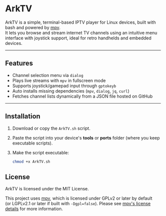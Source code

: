 # ArkTV

ArkTV is a simple, terminal-based IPTV player for Linux devices, built with bash and powered by [mpv](https://mpv.io/).  
It lets you browse and stream internet TV channels using an intuitive menu interface with joystick support, ideal for retro handhelds and embedded devices.

---

## Features

- Channel selection menu via `dialog`
- Plays live streams with `mpv` in fullscreen mode
- Supports joystick/gamepad input through `gptokeyb`
- Auto installs missing dependencies (`mpv`, `dialog`, `jq`, `curl`)
- Fetches channel lists dynamically from a JSON file hosted on GitHub


---

## Installation

1. Download or copy the `ArkTV.sh` script.

2. Paste the script into your device's **tools** or **ports** folder (where you keep executable scripts).

3. Make the script executable:

   ```bash
   chmod +x ArkTV.sh
## License

ArkTV is licensed under the MIT License.

This project uses [mpv](https://mpv.io/), which is licensed under GPLv2 or later by default  
(or LGPLv2.1 or later if built with `-Dgpl=false`). Please see [mpv's license details](https://mpv.io/) for more information.

